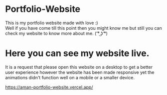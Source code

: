 # Portfolio-Website
This is my portfolio website made with love :)\
Well if you have come till this point then you might know me but still you can check my website to know more about me. ( ͡° ͜ʖ ͡°)

# Here you can see my website live.
It is a request that please open this website on a desktop to get a better user experience however the website has been made responsive yet the animations didn't function well on a mobile or a smaller device.

https://aman-portfolio-website.vercel.app/
